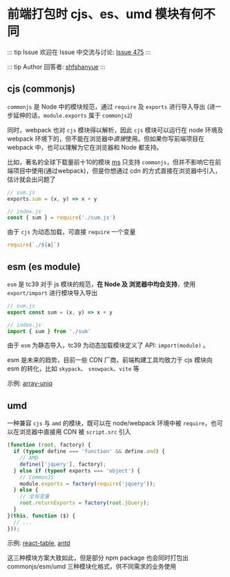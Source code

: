 # 前端打包时 cjs、es、umd 模块有何不同



::: tip Issue 
 欢迎在 Issue 中交流与讨论: [Issue 475](https://github.com/shfshanyue/Daily-Question/issues/475) 
:::

::: tip Author 
回答者: [shfshanyue](https://github.com/shfshanyue) 
:::

## cjs (commonjs)

`commonjs` 是 Node 中的模块规范，通过 `require` 及 `exports` 进行导入导出 (进一步延伸的话，`module.exports` 属于 `commonjs2`)

同时，webpack 也对 `cjs` 模块得以解析，因此 `cjs` 模块可以运行在 node 环境及 webpack 环境下的，但不能在浏览器中*直接*使用。但如果你写前端项目在 webpack 中，也可以理解为它在浏览器和 Node 都支持。

比如，著名的全球下载量前十10的模块 [ms](https://npm.devtool.tech/ms) 只支持 `commonjs`，但并不影响它在前端项目中使用(通过webpack)，但是你想通过 cdn 的方式直接在浏览器中引入，估计就会出问题了

``` js
// sum.js
exports.sum = (x, y) => x + y

// index.js
const { sum } = require('./sum.js')
```

由于 `cjs` 为动态加载，可直接 `require` 一个变量

``` js
require(`./${a}`)
```

## esm (es module)

`esm` 是 tc39 对于 js 模块的规范，**在 Node 及 浏览器中均会支持**，使用 `export/import` 进行模块导入导出

``` js
// sum.js
export const sum = (x, y) => x + y

// index.js
import { sum } from './sum'
```

由于 `esm` 为静态导入，tc39 为动态加载模块定义了 API: `import(module)` 。

esm 是未来的趋势，目前一些 CDN 厂商，前端构建工具均致力于 cjs 模块向 esm 的转化，比如 `skypack`、 `snowpack`、`vite` 等

示例: [array-uniq](https://npm.devtool.tech/array-uniq)

## umd

一种兼容 `cjs` 与 `amd` 的模块，既可以在 node/webpack 环境中被 `require`，也可以在浏览器中直接用 CDN 被 `script.src` 引入

``` js
(function (root, factory) {
  if (typeof define === 'function' && define.amd) {
    // AMD
    define(['jquery'], factory);
  } else if (typeof exports === 'object') {
    // CommonJS
    module.exports = factory(require('jquery'));
  } else {
    // 全局变量
    root.returnExports = factory(root.jQuery);
  }
}(this, function ($) {
  // ...
}));
```

示例: [react-table](https://npm.devtool.tech/react-table), [antd](https://npm.devtool.tech/react-table)

这三种模块方案大致如此，但是部分 npm package 也会同时打包出 commonjs/esm/umd 三种模块化格式，供不同需求的业务使用
